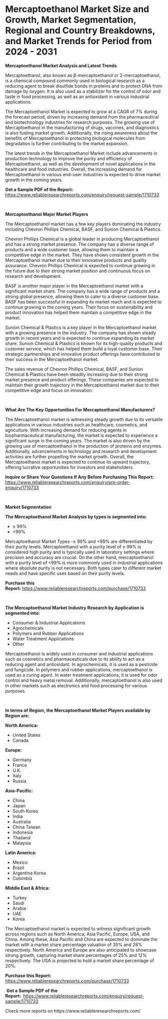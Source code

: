<p><h1>Mercaptoethanol Market Size and Growth, Market Segmentation, Regional and Country Breakdowns, and Market Trends for Period from 2024 -  2031</h1></p><p><strong>Mercaptoethanol Market Analysis and Latest Trends</strong></p>
<p><p>Mercaptoethanol, also known as β-mercaptoethanol or 2-mercaptoethanol, is a chemical compound commonly used in biological research as a reducing agent to break disulfide bonds in proteins and to protect DNA from damage by oxygen. It is also used as a stabilizer for the control of odor and taste in food processing, as well as an antioxidant in various industrial applications.</p><p>The Mercaptoethanol Market is expected to grow at a CAGR of 7% during the forecast period, driven by increasing demand from the pharmaceutical and biotechnology industries for research purposes. The growing use of Mercaptoethanol in the manufacturing of drugs, vaccines, and diagnostics is also fueling market growth. Additionally, the rising awareness about the benefits of Mercaptoethanol in protecting biological molecules from degradation is further contributing to the market expansion.</p><p>The latest trends in the Mercaptoethanol Market include advancements in production technology to improve the purity and efficiency of Mercaptoethanol, as well as the development of novel applications in the healthcare and food industries. Overall, the increasing demand for Mercaptoethanol in various end-user industries is expected to drive market growth in the coming years.</p></p>
<p><strong>Get a Sample PDF of the Report:&nbsp;</strong> <a href="https://www.reliableresearchreports.com/enquiry/request-sample/1710733">https://www.reliableresearchreports.com/enquiry/request-sample/1710733</a></p>
<p>&nbsp;</p>
<p><strong>Mercaptoethanol Major Market Players</strong></p>
<p><p>The Mercaptoethanol market has a few key players dominating the industry including Chevron Phillips Chemical, BASF, and Sunion Chemical & Plastics. </p><p>Chevron Phillips Chemical is a global leader in producing Mercaptoethanol and has a strong market presence. The company has a diverse range of products and a wide customer base, allowing them to maintain a competitive edge in the market. They have shown consistent growth in the Mercaptoethanol market due to their innovative products and quality assurance. Chevron Phillips Chemical is expected to continue growing in the future due to their strong market position and continuous focus on research and development.</p><p>BASF is another major player in the Mercaptoethanol market with a significant market share. The company has a wide range of products and a strong global presence, allowing them to cater to a diverse customer base. BASF has been successful in expanding its market reach and is expected to continue growing in the coming years. Their focus on sustainability and product innovation has helped them maintain a competitive edge in the market.</p><p>Sunion Chemical & Plastics is a key player in the Mercaptoethanol market with a growing presence in the industry. The company has shown steady growth in recent years and is expected to continue expanding its market share. Sunion Chemical & Plastics is known for its high-quality products and customer service, which has helped them build a loyal customer base. Their strategic partnerships and innovative product offerings have contributed to their success in the Mercaptoethanol market.</p><p>The sales revenue of Chevron Phillips Chemical, BASF, and Sunion Chemical & Plastics have been steadily increasing due to their strong market presence and product offerings. These companies are expected to maintain their growth trajectory in the Mercaptoethanol market due to their competitive edge and focus on innovation.</p></p>
<p>&nbsp;</p>
<p><strong>What Are The Key Opportunities For Mercaptoethanol Manufacturers?</strong></p>
<p><p>The Mercaptoethanol market is witnessing steady growth due to its versatile applications in various industries such as healthcare, cosmetics, and agriculture. With increasing demand for reducing agents in biopharmaceutical manufacturing, the market is expected to experience a significant surge in the coming years. The market is also driven by the growing use of mercaptoethanol in the production of proteins and enzymes. Additionally, advancements in technology and research and development activities are further propelling the market growth. Overall, the Mercaptoethanol market is expected to continue its upward trajectory, offering lucrative opportunities for investors and stakeholders.</p></p>
<p><strong>Inquire or Share Your Questions If Any Before Purchasing This Report:</strong> <a href="https://www.reliableresearchreports.com/enquiry/pre-order-enquiry/1710733">https://www.reliableresearchreports.com/enquiry/pre-order-enquiry/1710733</a></p>
<p>&nbsp;</p>
<p><strong>Market Segmentation</strong></p>
<p><strong>The Mercaptoethanol Market Analysis by types is segmented into:</strong></p>
<p><ul><li>≥ 99%</li><li><99%</li></ul></p>
<p><p>Mercaptoethanol Market Types -≥ 99% and <99% are differentiated by their purity levels. Mercaptoethanol with a purity level of ≥ 99% is considered high purity and is typically used in laboratory settings where precision and accuracy are crucial. On the other hand, mercaptoethanol with a purity level of <99% is more commonly used in industrial applications where absolute purity is not necessary. Both types cater to different market needs and have specific uses based on their purity levels.</p></p>
<p><strong>Purchase this Report:&nbsp;</strong><a href="https://www.reliableresearchreports.com/purchase/1710733">https://www.reliableresearchreports.com/purchase/1710733</a></p>
<p>&nbsp;</p>
<p><strong>The Mercaptoethanol Market Industry Research by Application is segmented into:</strong></p>
<p><ul><li>Consumer & Industrial Applications</li><li>Agrochemicals</li><li>Polymers and Rubber Applications</li><li>Water Treatment Applications</li><li>Other</li></ul></p>
<p><p>Mercaptoethanol is widely used in consumer and industrial applications such as cosmetics and pharmaceuticals due to its ability to act as a reducing agent and antioxidant. In agrochemicals, it is used as a pesticide and fungicide. In polymers and rubber applications, mercaptoethanol is used as a curing agent. In water treatment applications, it is used for odor control and heavy metal removal. Additionally, mercaptoethanol is also used in other markets such as electronics and food processing for various purposes.</p></p>
<p>&nbsp;</p>
<p><strong>In terms of Region, the Mercaptoethanol Market Players available by Region are:</strong></p>
<p>
    <p> <strong> North America: </strong>
        <ul>
            <li>United States</li>
            <li>Canada</li>
        </ul>
        </p> 
    <p> <strong> Europe: </strong>
        <ul>
            <li>Germany</li>
            <li>France</li>
            <li>U.K.</li>
            <li>Italy</li>
            <li>Russia</li>
        </ul>
        </p> 
    <p> <strong> Asia-Pacific: </strong>
        <ul>
            <li>China</li>
            <li>Japan</li>
            <li>South Korea</li>
            <li>India</li>
            <li>Australia</li>
            <li>China Taiwan</li>
            <li>Indonesia</li>
            <li>Thailand</li>
            <li>Malaysia</li>
        </ul>
        </p> 
    <p> <strong> Latin America: </strong>
        <ul>
            <li>Mexico</li>
            <li>Brazil</li>
            <li>Argentina Korea</li>
            <li>Colombia</li>
        </ul>
        </p> 
    <p> <strong> Middle East & Africa: </strong>
        <ul>
            <li>Turkey</li>
            <li>Saudi</li>
            <li>Arabia</li>
            <li>UAE</li>
            <li>Korea</li>
        </ul>
    </p>
    </p>
<p><p>The Mercaptoethanol market is expected to witness significant growth across regions such as North America, Asia Pacific, Europe, USA, and China. Among these, Asia Pacific and China are expected to dominate the market with a market share percentage valuation of 35% and 28% respectively. North America and Europe are also anticipated to showcase strong growth, capturing market share percentages of 25% and 12% respectively. The USA is projected to hold a market share percentage of 20%.</p></p>
<p><strong>Purchase this Report: </strong><a href="https://www.reliableresearchreports.com/purchase/1710733">https://www.reliableresearchreports.com/purchase/1710733</a></p>
<p>&nbsp;<strong>Get a Sample PDF of the Report:&nbsp;&nbsp;</strong><a href="https://www.reliableresearchreports.com/enquiry/request-sample/1710733">https://www.reliableresearchreports.com/enquiry/request-sample/1710733</a></p>
<p><strong></strong></p>
<p>Check more reports on https://www.reliableresearchreports.com/</p>
